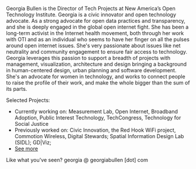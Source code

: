 Georgia Bullen is the Director of Tech Projects at New America’s Open Technology Institute. Georgia is a civic innovator and open technology advocate. As a strong advocate for open data practices and transparency, and she is deeply engaged in the global open internet fight. She has been a long-term activist in the Internet health movement, both through her work with OTI and as an individual who seems to have her finger on all the pulses around open internet issues. She's very passionate about issues like net neutrality and community engagement to ensure fair access to technology. Georgia leverages this passion to support a breadth of projects with management, visualization, architecture and design bringing a background in human-centered design, urban planning and software development. She's an advocate for women in technology, and works to connect people to raise the profile of their work, and make the whole bigger than the sum of its parts.


Selected Projects:

- Currently working on: Measurement Lab, Open Internet, Broadband Adoption, Public Interest Technology, TechCongress, Technology for Social Justice
- Previously worked on: Civic Innovation, the Red Hook WiFi project, Commotion Wireless, Digital Stewards; Spatial Information Design Lab (SIDL); GD|Viz;
- [See more](cv.md)

Like what you've seen? georgia @ georgiabullen [dot] com